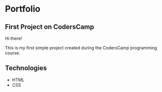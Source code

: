 # Portfolio
## First Project on CodersCamp

Hi there!

This is my first simple project created during the CodersCamp programming course.

## Technologies
- HTML
- CSS
